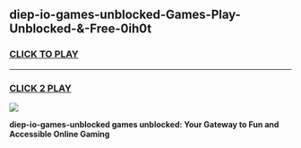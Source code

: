 
## diep-io-games-unblocked-Games-Play-Unblocked-&-Free-0ih0t
<h3>
<a href="https://premium76.site?title=diep-io-games-unblocked&ref=24A">CLICK TO PLAY</a></h3>
<hr>

<h3>
<a href="https://premium76.site?title=diep-io-games-unblocked&ref=24A">CLICK 2 PLAY</a>
  
</h3>

<a href="https://premium76.site?title=diep-io-games-unblocked&ref=24A"><img src="https://clearcache.store/games.png"></a>


**diep-io-games-unblocked games unblocked: Your Gateway to Fun and Accessible Online Gaming**

